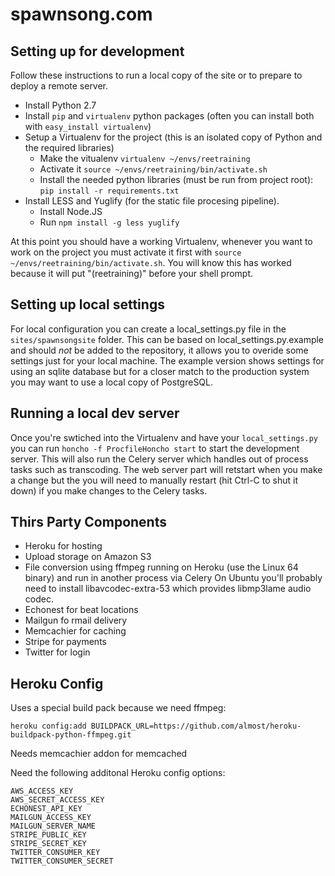 spawnsong.com
=============


Setting up for development
--------------------------

Follow these instructions to run a local copy of the site or to prepare to deploy a remote server.

 - Install Python 2.7
 - Install `pip` and `virtualenv` python packages (often you can install both with `easy_install virtualenv`)
 - Setup a Virtualenv for the project (this is an isolated copy of Python and the required libraries)
   - Make the vitualenv `virtualenv ~/envs/reetraining`
   - Activate it `source ~/envs/reetraining/bin/activate.sh` 
   - Install the needed python libraries (must be run from project root): `pip install -r requirements.txt`
 - Install LESS and Yuglify (for the static file procesing pipeline).
   - Install Node.JS
   - Run `npm install -g less yuglify`

At this point you should have a working Virtualenv, whenever you want to work on the project you must activate it first with `source ~/envs/reetraining/bin/activate.sh`. You will know this has worked because it will put "(reetraining)" before your shell prompt.

Setting up local settings
-------------------------

For local configuration you can create a local_settings.py file in the `sites/spawnsongsite` folder. This can be based on local_settings.py.example and should *not* be added to the repository, it allows you to overide some settings just for your local machine. The example version shows settings for using an sqlite database but for a closer match to the production system you may want to use a local copy of PostgreSQL.

Running a local dev server
--------------------------

Once you're swtiched into the Virtualenv and have your `local_settings.py` you can run `honcho -f ProcfileHoncho start` to start the development server. This will also run the Celery server which handles out of process tasks such as transcoding. The web server part will retstart when you make a change but the you will need to manually restart (hit Ctrl-C to shut it down) if you make changes to the Celery tasks.


Thirs Party Components
----------

 - Heroku for hosting
 - Upload storage on Amazon S3
 - File conversion using ffmpeg running on Heroku (use the Linux 64 binary) and run in another process via Celery
   On Ubuntu you'll probably need to install libavcodec-extra-53 which provides libmp3lame audio codec.
 - Echonest for beat locations
 - Mailgun fo rmail delivery
 - Memcachier for caching
 - Stripe for payments
 - Twitter for login
 
Heroku Config
-------------

Uses a special build pack because we need ffmpeg:

    heroku config:add BUILDPACK_URL=https://github.com/almost/heroku-buildpack-python-ffmpeg.git

Needs memcachier addon for memcached

Need the following additonal Heroku config options:

    AWS_ACCESS_KEY
    AWS_SECRET_ACCESS_KEY
    ECHONEST_API_KEY
    MAILGUN_ACCESS_KEY
    MAILGUN_SERVER_NAME
    STRIPE_PUBLIC_KEY
    STRIPE_SECRET_KEY
    TWITTER_CONSUMER_KEY
    TWITTER_CONSUMER_SECRET
